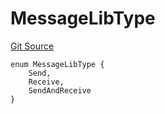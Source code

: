 # MessageLibType
[Git Source](https://github.com/malda-protocol/malda-lending/blob/7babde64a69e0bddbfb8ee96e52976dd39acebdd/src\interfaces\external\layerzero\v2\IMessageLib.sol)


```solidity
enum MessageLibType {
    Send,
    Receive,
    SendAndReceive
}
```

